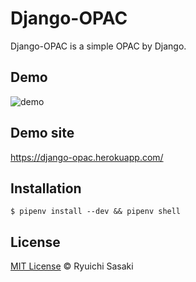 # Django-OPAC
Django-OPAC is a simple OPAC by Django.

## Demo
![demo](https://raw.github.com/wiki/Ryuichi-Sasaki/Django-OPAC/images/demo_v1.0.0.gif)

## Demo site
https://django-opac.herokuapp.com/

## Installation
```shell
$ pipenv install --dev && pipenv shell
```

## License
[MIT License](https://github.com/Ryuichi-Sasaki/Django-OPAC/blob/master/LICENSE) &copy; Ryuichi Sasaki
